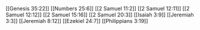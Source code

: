 [[Genesis 35:22]]
[[Numbers 25:6]]
[[2 Samuel 11:2]]
[[2 Samuel 12:11]]
[[2 Samuel 12:12]]
[[2 Samuel 15:16]]
[[2 Samuel 20:3]]
[[Isaiah 3:9]]
[[Jeremiah 3:3]]
[[Jeremiah 8:12]]
[[Ezekiel 24:7]]
[[Philippians 3:19]]
